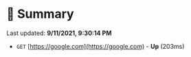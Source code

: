 # 📖 Summary
Last updated: **9/11/2021, 9:30:14 PM**

- `GET` [https://google.com](https://google.com) - **Up** (203ms)
